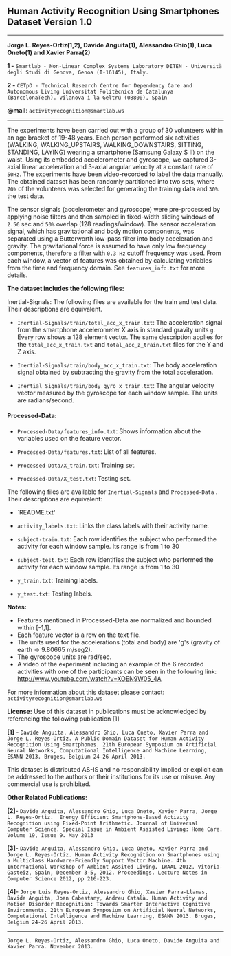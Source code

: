 ## Human Activity Recognition Using Smartphones Dataset Version 1.0
----------------------------------------------------------------------------------------------------

**Jorge L. Reyes-Ortiz(1,2), Davide Anguita(1), Alessandro Ghio(1), Luca Oneto(1) and Xavier Parra(2)**

**1 -** `Smartlab - Non-Linear Complex Systems Laboratory DITEN - Università  degli Studi di Genova, Genoa (I-16145), Italy.` 

**2 -** `CETpD - Technical Research Centre for Dependency Care and Autonomous Living Universitat Politècnica de Catalunya (BarcelonaTech). Vilanova i la Geltrú (08800), Spain`

**@mail**: `activityrecognition@smartlab.ws` 


-----------------------------------------------------------------------------------------------------

The experiments have been carried out with a group of 30 volunteers within an age bracket of 19-48 years. Each person performed six activities (WALKING, WALKING_UPSTAIRS, WALKING_DOWNSTAIRS, SITTING, STANDING, LAYING) wearing a smartphone (Samsung Galaxy S II) on the waist. Using its embedded accelerometer and gyroscope, we captured 3-axial linear acceleration and 3-axial angular velocity at a constant rate of `50Hz`. The experiments have been video-recorded to label the data manually. The obtained dataset has been randomly partitioned into two sets, where `70%` of the volunteers was selected for generating the training data and `30%` the test data. 

The sensor signals (accelerometer and gyroscope) were pre-processed by applying noise filters and then sampled in fixed-width sliding windows of `2.56` sec and `50%` overlap (128 readings/window). The sensor acceleration signal, which has gravitational and body motion components, was separated using a Butterworth low-pass filter into body acceleration and gravity. The gravitational force is assumed to have only low frequency components, therefore a filter with `0.3 Hz` cutoff frequency was used. From each window, a vector of features was obtained by calculating variables from the time and frequency domain. See `features_info.txt` for more details. 


**The dataset includes the following files:**

Inertial-Signals: The following files are available for the train and test data. Their descriptions are equivalent.

   - `Inertial-Signals/train/total_acc_x_train.txt`: The acceleration signal from the smartphone 
                                                      accelerometer X axis in standard gravity units `g`. 
                                                      Every row shows a 128 element vector. The same 
                                                      description applies for the `total_acc_x_train.txt` 
                                                      and `total_acc_z_train.txt` files for the Y and Z axis. 

   - `Inertial-Signals/train/body_acc_x_train.txt`: The body acceleration signal obtained by subtracting the 
                                                    gravity from the total acceleration. 

   - `Inertial Signals/train/body_gyro_x_train.txt`: The angular velocity vector measured by the gyroscope 
                                                     for each window sample. The units are radians/second.


#### Processed-Data:

   - `Processed-Data/features_info.txt`: Shows information about the variables used on the feature vector.

   - `Processed-Data/features.txt`: List of all features.

   - `Processed-Data/X_train.txt`: Training set.

   - `Processed-Data/X_test.txt`: Testing set.


The following files are available for `Inertial-Signals` and `Processed-Data` . Their descriptions are equivalent:

   - `README.txt'

   - `activity_labels.txt`: Links the class labels with their activity name.

   - `subject-train.txt`: Each row identifies the subject who performed the activity for each window 
                          sample. Its range is from 1 to 30

   - `subject-test.txt`: Each row identifies the subject who performed the activity for each window 
                         sample. Its range is from 1 to 30

   - `y_train.txt`: Training labels.

   - `y_test.txt`: Testing labels.

 
**Notes:** 
 - Features mentioned in Processed-Data are normalized and bounded within [-1,1].
 - Each feature vector is a row on the text file.
 - The units used for the accelerations (total and body) are 'g's (gravity of earth -> 9.80665 m/seg2).
 - The gyroscope units are rad/sec.
 - A video of the experiment including an example of the 6 recorded activities with one of the participants can be seen in the following link: http://www.youtube.com/watch?v=XOEN9W05_4A

For more information about this dataset please contact: `activityrecognition@smartlab.ws`

**License:**
Use of this dataset in publications must be acknowledged by referencing the following publication [1] 

**[1]** - `Davide Anguita, Alessandro Ghio, Luca Oneto, Xavier Parra and Jorge L. Reyes-Ortiz. A Public Domain Dataset for Human Activity Recognition Using Smartphones. 21th European Symposium on Artificial Neural Networks, Computational Intelligence and Machine Learning, ESANN 2013. Bruges, Belgium 24-26 April 2013.` 

This dataset is distributed AS-IS and no responsibility implied or explicit can be addressed to the authors or their institutions for its use or misuse. Any commercial use is prohibited.

**Other Related Publications:**

**[2]**- `Davide Anguita, Alessandro Ghio, Luca Oneto, Xavier Parra, Jorge L. Reyes-Ortiz.  Energy Efficient Smartphone-Based Activity Recognition using Fixed-Point Arithmetic. Journal of Universal Computer Science. Special Issue in Ambient Assisted Living: Home Care.   Volume 19, Issue 9. May 2013`

**[3]**- `Davide Anguita, Alessandro Ghio, Luca Oneto, Xavier Parra and Jorge L. Reyes-Ortiz. Human Activity Recognition on Smartphones using a Multiclass Hardware-Friendly Support Vector Machine. 4th International Workshop of Ambient Assited Living, IWAAL 2012, Vitoria-Gasteiz, Spain, December 3-5, 2012. Proceedings. Lecture Notes in Computer Science 2012, pp 216-223.` 

**[4]**- `Jorge Luis Reyes-Ortiz, Alessandro Ghio, Xavier Parra-Llanas, Davide Anguita, Joan Cabestany, Andreu Català. Human Activity and Motion Disorder Recognition: Towards Smarter Interactive Cognitive Environments. 21th European Symposium on Artificial Neural Networks, Computational Intelligence and Machine Learning, ESANN 2013. Bruges, Belgium 24-26 April 2013.`  

------------------------------------------------------------------------------------------------------------------------------

`Jorge L. Reyes-Ortiz, Alessandro Ghio, Luca Oneto, Davide Anguita and Xavier Parra. November 2013.`
